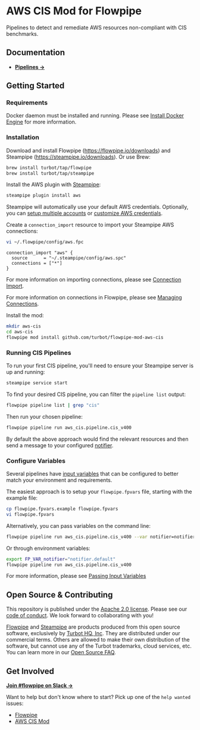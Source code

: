 # AWS CIS Mod for Flowpipe

Pipelines to detect and remediate AWS resources non-compliant with CIS benchmarks.

## Documentation

- **[Pipelines →](https://hub.flowpipe.io/mods/turbot/aws_cis/pipelines)**

## Getting Started

### Requirements

Docker daemon must be installed and running. Please see [Install Docker Engine](https://docs.docker.com/engine/install/) for more information.

### Installation

Download and install Flowpipe (https://flowpipe.io/downloads) and Steampipe (https://steampipe.io/downloads). Or use Brew:

```sh
brew install turbot/tap/flowpipe
brew install turbot/tap/steampipe
```

Install the AWS plugin with [Steampipe](https://steampipe.io):

```sh
steampipe plugin install aws
```

Steampipe will automatically use your default AWS credentials. Optionally, you can [setup multiple accounts](https://hub.steampipe.io/plugins/turbot/aws#multi-account-connections) or [customize AWS credentials](https://hub.steampipe.io/plugins/turbot/aws#configuring-aws-credentials).

Create a `connection_import` resource to import your Steampipe AWS connections:

```sh
vi ~/.flowpipe/config/aws.fpc
```

```hcl
connection_import "aws" {
  source      = "~/.steampipe/config/aws.spc"
  connections = ["*"]
}
```

For more information on importing connections, please see [Connection Import](https://flowpipe.io/docs/reference/config-files/connection_import).

For more information on connections in Flowpipe, please see [Managing Connections](https://flowpipe.io/docs/run/connections).

Install the mod:

```sh
mkdir aws-cis
cd aws-cis
flowpipe mod install github.com/turbot/flowpipe-mod-aws-cis
```

### Running CIS Pipelines

To run your first CIS pipeline, you'll need to ensure your Steampipe server is up and running:

```sh
steampipe service start
```

To find your desired CIS pipeline, you can filter the `pipeline list` output:

```sh
flowpipe pipeline list | grep "cis"
```

Then run your chosen pipeline:

```sh
flowpipe pipeline run aws_cis.pipeline.cis_v400
```

By default the above approach would find the relevant resources and then send a message to your configured [notifier](https://flowpipe.io/docs/reference/config-files/notifier).

### Configure Variables

Several pipelines have [input variables](https://flowpipe.io/docs/build/mod-variables#input-variables) that can be configured to better match your environment and requirements.

The easiest approach is to setup your `flowpipe.fpvars` file, starting with the example file:

```sh
cp flowpipe.fpvars.example flowpipe.fpvars
vi flowpipe.fpvars
```

Alternatively, you can pass variables on the command line:

```sh
flowpipe pipeline run aws_cis.pipeline.cis_v400 --var notifier=notifier.default
```

Or through environment variables:

```sh
export FP_VAR_notifier="notifier.default"
flowpipe pipeline run aws_cis.pipeline.cis_v400
```

For more information, please see [Passing Input Variables](https://flowpipe.io/docs/build/mod-variables#passing-input-variables)

## Open Source & Contributing

This repository is published under the [Apache 2.0 license](https://www.apache.org/licenses/LICENSE-2.0). Please see our [code of conduct](https://github.com/turbot/.github/blob/main/CODE_OF_CONDUCT.md). We look forward to collaborating with you!

[Flowpipe](https://flowpipe.io) and [Steampipe](https://steampipe.io) are products produced from this open source software, exclusively by [Turbot HQ, Inc](https://turbot.com). They are distributed under our commercial terms. Others are allowed to make their own distribution of the software, but cannot use any of the Turbot trademarks, cloud services, etc. You can learn more in our [Open Source FAQ](https://turbot.com/open-source).

## Get Involved

**[Join #flowpipe on Slack →](https://turbot.com/community/join)**

Want to help but don't know where to start? Pick up one of the `help wanted` issues:

- [Flowpipe](https://github.com/turbot/flowpipe/labels/help%20wanted)
- [AWS CIS Mod](https://github.com/turbot/flowpipe-mod-aws-cis/labels/help%20wanted)
